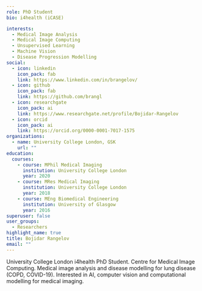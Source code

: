```yaml
---
role: PhD Student
bio: i4health (iCASE)

interests:
  - Medical Image Analysis
  - Medical Image Computing
  - Unsupervised Learning
  - Machine Vision
  - Disease Progression Modelling
social:
  - icon: linkedin
    icon_pack: fab
    link: https://www.linkedin.com/in/brangelov/
  - icon: github
    icon_pack: fab
    link: https://github.com/brangl
  - icon: researchgate
    icon_pack: ai
    link: https://www.researchgate.net/profile/Bojidar-Rangelov
  - icon: orcid
    icon_pack: ai
    link: https://orcid.org/0000-0001-7017-1575
organizations:
  - name: University College London, GSK
    url: ""
education:
  courses:
    - course: MPhil Medical Imaging
      institution: University College London
      year: 2020
    - course: MRes Medical Imaging
      institution: University College London
      year: 2018
    - course: MEng Biomedical Engineering
      institution: University of Glasgow
      year: 2016
superuser: false
user_groups:
  - Researchers
highlight_name: true
title: Bojidar Rangelov
email: ""
---
```


University College London i4health PhD Student. Centre for Medical Image Computing. Medical image analysis and disease modelling for lung disease (COPD, COVID-19). Interested in AI, computer vision and computational modelling for medical imaging.
